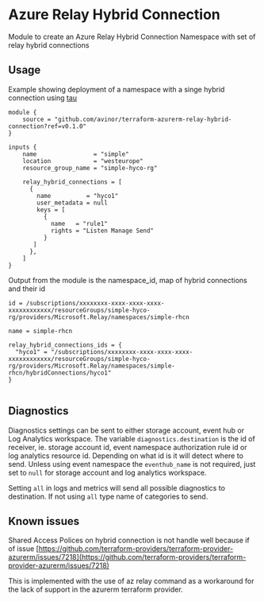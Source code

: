 # Azure Relay Hybrid Connection

Module to create an Azure Relay Hybrid Connection Namespace with set of relay hybrid connections


## Usage
Example showing deployment of a namespace with a singe hybrid connection using [tau](https://github.com/avinor/tau)

```hcl-terraform
module {
    source = "github.com/avinor/terraform-azurerm-relay-hybrid-connection?ref=v0.1.0"
}

inputs {
    name                = "simple"
    location            = "westeurope"
    resource_group_name = "simple-hyco-rg"

    relay_hybrid_connections = [
      {
        name          = "hyco1"
        user_metadata = null
        keys = [
          {
            name   = "rule1"
            rights = "Listen Manage Send"
          }
       ]
      },
    ]
}
```

Output from the module is the namespace_id, map of hybrid connections and their id

```hcl-terraform
id = /subscriptions/xxxxxxxx-xxxx-xxxx-xxxx-xxxxxxxxxxxx/resourceGroups/simple-hyco-rg/providers/Microsoft.Relay/namespaces/simple-rhcn

name = simple-rhcn

relay_hybrid_connections_ids = {
  "hyco1" = "/subscriptions/xxxxxxxx-xxxx-xxxx-xxxx-xxxxxxxxxxxx/resourceGroups/simple-hyco-rg/providers/Microsoft.Relay/namespaces/simple-rhcn/hybridConnections/hyco1"
}


```

## Diagnostics

Diagnostics settings can be sent to either storage account, event hub or Log Analytics workspace. The variable `diagnostics.destination` is the id of receiver, ie. storage account id, event namespace authorization rule id or log analytics resource id. Depending on what id is it will detect where to send. Unless using event namespace the `eventhub_name` is not required, just set to `null` for storage account and log analytics workspace.

Setting `all` in logs and metrics will send all possible diagnostics to destination. If not using `all` type name of categories to send.

## Known issues
Shared Access Polices on hybrid connection is not handle well because if of issue [https://github.com/terraform-providers/terraform-provider-azurerm/issues/7218](https://github.com/terraform-providers/terraform-provider-azurerm/issues/7218)

This is implemented with the use of az relay command as a workaround for the lack of support in the azurerm terraform provider. 

